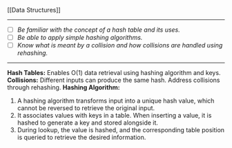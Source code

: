 [[Data Structures]]

---
- [ ] *Be familiar with the concept of a hash table and its uses.*
- [ ] *Be able to apply simple hashing algorithms.*
- [ ] *Know what is meant by a collision and how collisions are handled using rehashing.*
---
**Hash Tables:** Enables O(1) data retrieval using hashing algorithm and keys.
**Collisions:** Different inputs can produce the same hash. Address collisions through rehashing.
**Hashing Algorithm:**
1. A hashing algorithm transforms input into a unique hash value, which cannot be reversed to retrieve the original input.
2. It associates values with keys in a table. When inserting a value, it is hashed to generate a key and stored alongside it.
3. During lookup, the value is hashed, and the corresponding table position is queried to retrieve the desired information.
